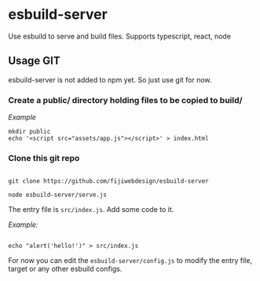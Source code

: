 # esbuild-server

Use esbuild to serve and build files. Supports typescript, react, node

## Usage GIT

esbuild-server is not added to npm yet. So just use git for now. 

### Create a public/ directory holding files to be copied to build/

*Example* 

```
mkdir public
echo '<script src="assets/app.js"></script>' > index.html
```

### Clone this git repo

```

git clone https://github.com/fijiwebdesign/esbuild-server

node esbuild-server/serve.js

```

The entry file is `src/index.js`. Add some code to it. 

*Example:*

```

echo "alert('hello!')" > src/index.js

```

For now you can edit the `esbuild-server/config.js` to modify the entry file, target or any other esbuild configs. 

